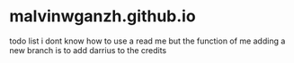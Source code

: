# malvinwganzh.github.io
todo list
i dont know how to use a read me but the function of me adding a new branch is to  add darrius to the credits
